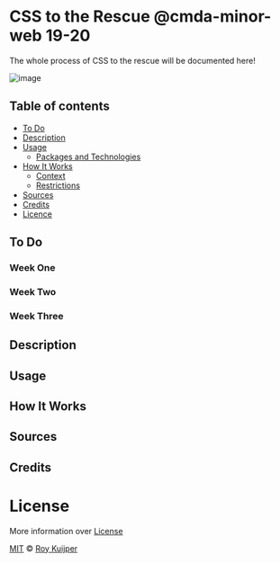 # CSS to the Rescue @cmda-minor-web 19-20

The whole process of CSS to the rescue will be documented here!

![image](feest)

## Table of contents
* [To Do](#to-do)
* [Description](#description)
* [Usage](#usage)
  * [Packages and Technologies](#packages-and-technologies)
* [How It Works](#how-it-works)
  * [Context](#context)
  * [Restrictions](#restrictions)
* [Sources](#sources)
* [Credits](#credits)
* [Licence](#licence)

## To Do

### Week One

### Week Two

### Week Three

## Description

## Usage

## How It Works

## Sources

## Credits

# License

More information over [License](https://help.github.com/en/articles/licensing-a-repository)

[MIT](https://github.com/RooyyDoe/css-to-the-rescue-1920/blob/master/LICENSE.txt) © [Roy Kuijper](https://github.com/RooyyDoe)





<!-- [Opdrachten](https://drive.google.com/open?id=13pKQu72pshaEzKw9q5JHLa-aop85nMP6nDCdqioWjoQ) -->

<!-- [Slides](https://drive.google.com/open?id=1BSzGYNLMgtHD4HRnK7f0DgyTv4Pg3xsQwD_eYNo7v0Y) -->


<!-- Add a link to your live demo in Github Pages 🌐-->

<!-- ☝️ replace this description with a description of your own work -->

<!-- Add a nice image here at the end of the week, showing off your shiny frontend 📸 -->

<!-- Maybe a table of contents here? 📚 -->

<!-- How about a section that describes how to install this project? 🤓 -->

<!-- ...but how does one use this project? What are its features 🤔 -->

<!-- What external data source is featured in your project and what are its properties 🌠 -->

<!-- Maybe a checklist of done stuff and stuff still on your wishlist? ✅ -->

<!-- How about a license here? 📜 (or is it a licence?) 🤷 -->
